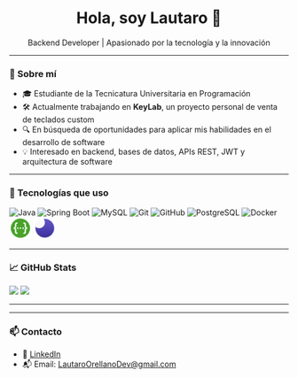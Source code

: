 <h1 align="center">Hola, soy Lautaro 👋</h1>
<p align="center">
  Backend Developer | Apasionado por la tecnología y la innovación
</p>

---

### 🧠 Sobre mí

- 🎓 Estudiante de la Tecnicatura Universitaria en Programación
- 🛠️ Actualmente trabajando en **KeyLab**, un proyecto personal de venta de teclados custom
- 🔍 En búsqueda de oportunidades para aplicar mis habilidades en el desarrollo de software
- 💡 Interesado en backend, bases de datos, APIs REST, JWT y arquitectura de software

---

### 🧰 Tecnologías que uso

<p align="left">
  <img src="https://cdn.jsdelivr.net/gh/devicons/devicon/icons/java/java-original.svg" height="40" alt="Java"/>
  <img src="https://cdn.jsdelivr.net/gh/devicons/devicon/icons/spring/spring-original.svg" height="40" alt="Spring Boot"/>
  <img src="https://cdn.jsdelivr.net/gh/devicons/devicon/icons/mysql/mysql-original.svg" height="40" alt="MySQL"/>
  <img src="https://cdn.jsdelivr.net/gh/devicons/devicon/icons/git/git-original.svg" height="40" alt="Git"/>
  <img src="https://cdn.jsdelivr.net/gh/devicons/devicon/icons/github/github-original.svg" height="40" alt="GitHub"/>
  <img src="https://cdn.jsdelivr.net/gh/devicons/devicon/icons/postgresql/postgresql-original.svg" height="40" alt="PostgreSQL"/>
  <img src="https://cdn.jsdelivr.net/gh/devicons/devicon/icons/docker/docker-original.svg" height="40" alt="Docker"/>
  <img src="assets/swagger.svg" height="40" alt="Swagger"/>
  <img src="assets/insomnia.svg" height="40" alt="Insomnia"/>
</p>

---

### 📈 GitHub Stats

<p align="left">
  <img src="https://github-readme-stats.vercel.app/api?username=LautaroOrellano&show_icons=true&theme=github_dark" height="150"/>
  <img src="https://github-readme-stats.vercel.app/api/top-langs/?username=LautaroOrellano&layout=compact&theme=github_dark" height="150"/>
</p>

---

---

### 📫 Contacto

- 💼 [LinkedIn](https://www.linkedin.com/in/LautaroOrellano)
- 📬 Email: LautaroOrellanoDev@gmail.com


